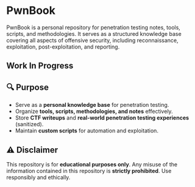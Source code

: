 # PwnBook

PwnBook is a personal repository for penetration testing notes, tools, scripts, and methodologies. It serves as a structured knowledge base covering all aspects of offensive security, including reconnaissance, exploitation, post-exploitation, and reporting.

## Work In Progress

## 🔍 Purpose
- Serve as a **personal knowledge base** for penetration testing.
- Organize **tools, scripts, methodologies, and notes** effectively.
- Store **CTF writeups** and **real-world penetration testing experiences** (sanitized).
- Maintain **custom scripts** for automation and exploitation.

## ⚠️ Disclaimer
This repository is for **educational purposes only**. Any misuse of the information contained in this repository is **strictly prohibited**. Use responsibly and ethically.
